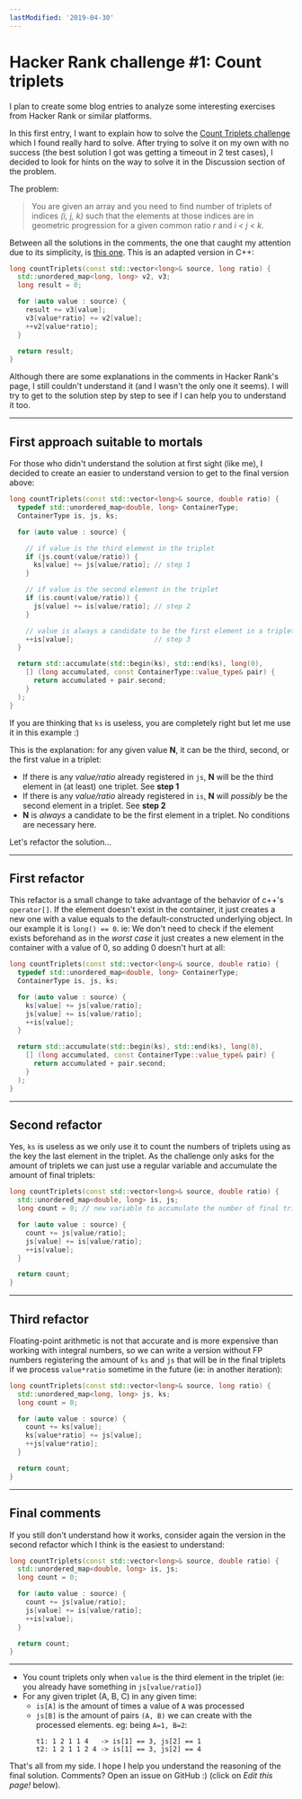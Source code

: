 ```yaml
---
lastModified: '2019-04-30'
---
```


# Hacker Rank challenge #1: Count triplets

I plan to create some blog entries to analyze some interesting exercises from Hacker Rank or similar platforms.

In this first entry, I want to explain how to solve the [Count Triplets challenge](https://www.hackerrank.com/challenges/count-triplets-1) which I found really hard to solve. After trying to solve it on my own with no success (the best solution I got was getting a timeout in 2 test cases), I decided to look for hints on the way to solve it in the Discussion section of the problem.

The problem:

> You are given an array and you need to find number of triplets of indices *(i, j, k)* such that the elements at those indices are in geometric progression for a given common ratio *r* and *i < j < k*. 

Between all the solutions in the comments, the one that caught my attention due to its simplicity, is [this one](https://www.hackerrank.com/challenges/count-triplets-1/forum/comments/484710). This is an adapted version in C++:

```cpp
long countTriplets(const std::vector<long>& source, long ratio) {
  std::unordered_map<long, long> v2, v3;
  long result = 0;

  for (auto value : source) {
    result += v3[value];
    v3[value*ratio] += v2[value];
    ++v2[value*ratio];
  }

  return result;
}
```

Although there are some explanations in the comments in Hacker Rank's page, I still couldn't understand it (and I wasn't the only one it seems). I will try to get to the solution step by step to see if I can help you to understand it too.

---------

## First approach suitable to mortals

For those who didn't understand the solution at first sight (like me), I decided to create an easier to understand version to get to the final version above:

```cpp
long countTriplets(const std::vector<long>& source, double ratio) {
  typedef std::unordered_map<double, long> ContainerType;
  ContainerType is, js, ks;

  for (auto value : source) {

    // if value is the third element in the triplet
    if (js.count(value/ratio)) {
      ks[value] += js[value/ratio]; // step 1
    }

    // if value is the second element in the triplet
    if (is.count(value/ratio)) {
      js[value] += is[value/ratio]; // step 2
    }

    // value is always a candidate to be the first element in a triplet
    ++is[value];                    // step 3
  }

  return std::accumulate(std::begin(ks), std::end(ks), long(0),
    [] (long accumulated, const ContainerType::value_type& pair) {
      return accumulated + pair.second;
    }
  );
}
```

If you are thinking that `ks` is useless, you are completely right but let me use it in this example :)

This is the explanation: for any given value **N**, it can be the third, second, or the first value in a triplet:

- If there is any *value/ratio* already registered in `js`, **N** will be the third element in (at least) one triplet. See **step 1**
- If there is any *value/ratio* already registered in `is`, **N** will *possibly* be the second element in a triplet. See **step 2**
- **N** is *always* a candidate to be the first element in a triplet. No conditions are necessary here.

Let's refactor the solution...

----------------

## First refactor

This refactor is a small change to take advantage of the behavior of c++'s `operator[]`. If the element doesn't exist in the container, it just creates a new one with a value equals to the default-constructed underlying object. In our example it is `long() == 0`. ie: We don't need to check if the element exists beforehand as in the *worst case* it just creates a new element in the container with a value of 0, so adding 0 doesn't hurt at all:

```cpp
long countTriplets(const std::vector<long>& source, double ratio) {
  typedef std::unordered_map<double, long> ContainerType;
  ContainerType is, js, ks;

  for (auto value : source) {
    ks[value] += js[value/ratio];
    js[value] += is[value/ratio];
    ++is[value];
  }

  return std::accumulate(std::begin(ks), std::end(ks), long(0),
    [] (long accumulated, const ContainerType::value_type& pair) {
      return accumulated + pair.second;
    }
  );
}
```

-----------

## Second refactor

Yes, `ks` is useless as we only use it to count the numbers of triplets using as the key the last element in the triplet. As the challenge only asks for the amount of triplets we can just use a regular variable and accumulate the amount of final triplets:


```cpp
long countTriplets(const std::vector<long>& source, double ratio) {
  std::unordered_map<double, long> is, js;
  long count = 0; // new variable to accumulate the number of final triplets

  for (auto value : source) {
    count += js[value/ratio];
    js[value] += is[value/ratio];
    ++is[value];
  }

  return count;
}
```

----------

## Third refactor

Floating-point arithmetic is not that accurate and is more expensive than working with integral numbers, so we can write a version without FP numbers registering the amount of `ks` and `js` that will be in the final triplets if we process `value*ratio` sometime in the future (ie: in another iteration):

```cpp
long countTriplets(const std::vector<long>& source, long ratio) {
  std::unordered_map<long, long> js, ks;
  long count = 0;

  for (auto value : source) {
    count += ks[value];
    ks[value*ratio] += js[value];
    ++js[value*ratio];
  }

  return count;
}
```

------------

## Final comments

If you still don't understand how it works, consider again the version in the second refactor which I think is the easiest to understand:

```cpp
long countTriplets(const std::vector<long>& source, double ratio) {
  std::unordered_map<double, long> is, js;
  long count = 0;

  for (auto value : source) {
    count += js[value/ratio];
    js[value] += is[value/ratio];
    ++is[value];
  }

  return count;
}
```

---------

- You count triplets only when `value` is the third element in the triplet (ie: you already have something in `js[value/ratio]`)
- For any given triplet (A, B, C) in any given time:
  * `is[A]` is the amount of times a value of `A` was processed
  * `js[B]` is the amount of pairs `(A, B)` we can create with the processed elements. eg: being `A=1, B=2`:
    ```
    t1: 1 2 1 1 4   -> is[1] == 3, js[2] == 1
    t2: 1 2 1 1 2 4 -> is[1] == 3, js[2] == 4
    ```

That's all from my side. I hope I help you understand the reasoning of the final solution. Comments? Open an issue on GitHub :) (click on *Edit this page!* below).
